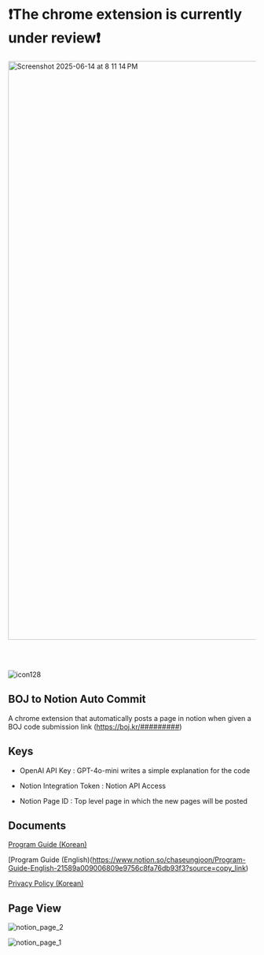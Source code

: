 # ❗The chrome extension is currently under review❗

<img width="1175" alt="Screenshot 2025-06-14 at 8 11 14 PM" src="https://github.com/user-attachments/assets/716077cc-8418-4d9a-9bf1-cd61dc35c990" />

<br><br>

![icon128](https://github.com/user-attachments/assets/6f27c50d-d60d-42a2-9a96-b20f406a4b61)

## BOJ to Notion Auto Commit

A chrome extension that automatically posts a page in notion when given a BOJ code submission link (https://boj.kr/#########)



## Keys

* OpenAI API Key : GPT-4o-mini writes a simple explanation for the code

* Notion Integration Token : Notion API Access

* Notion Page ID : Top level page in which the new pages will be posted

## Documents

[Program Guide (Korean)](https://www.notion.so/chaseungjoon/Program-Layout-21289a00900680b6b631d14713c70d46?source=copy_link)

[Program Guide (English)(https://www.notion.so/chaseungjoon/Program-Guide-English-21589a009006809e9756c8fa76db93f3?source=copy_link)

[Privacy Policy (Korean)](https://www.notion.so/chaseungjoon/BOJ-to-Notion-Auto-Commit-Privacy-Policy-21289a0090068005b2aedf2d9ae4685d?source=copy_link)

## Page View

![notion_page_2](https://github.com/user-attachments/assets/2c9b05bb-4cfe-4218-a9e5-a7c9133b2171)


![notion_page_1](https://github.com/user-attachments/assets/d436c04c-72da-4764-a94c-397160a20c31)



